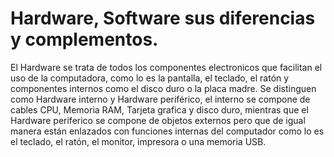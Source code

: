 # Hardware, Software sus diferencias y complementos.
El Hardware se trata de todos los componentes electronicos que facilitan el uso de la computadora, como lo es la pantalla, el teclado, el ratón y componentes internos como el disco duro o la placa madre. Se distinguen como Hardware interno y Hardware periférico, el interno se compone de cables CPU, Memoria RAM, Tarjeta grafica y disco duro, mientras que el Hardware periferico se compone de objetos externos pero que de igual manera están enlazados con funciones internas del computador como lo es el teclado, el ratón, el monitor, impresora o una memoria USB.
